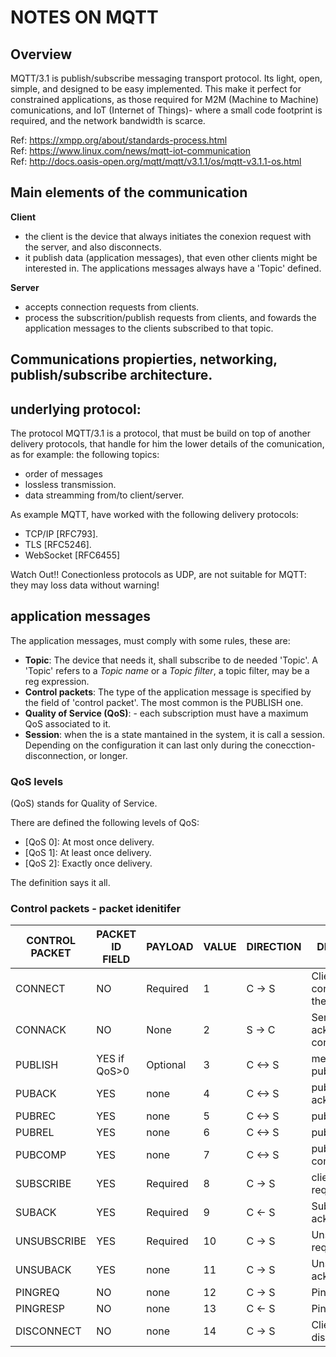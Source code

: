 # NOTES ON MQTT

## Overview

MQTT/3.1 is publish/subscribe messaging transport protocol. Its light, open, simple, and designed to be easy implemented. This make it perfect for constrained applications, as those required for M2M (Machine to Machine) comunications, and IoT (Internet of Things)- where a small code footprint is required, and the network bandwidth is scarce.

Ref: https://xmpp.org/about/standards-process.html <br>
Ref: https://www.linux.com/news/mqtt-iot-communication <br>
Ref: http://docs.oasis-open.org/mqtt/mqtt/v3.1.1/os/mqtt-v3.1.1-os.html <br>

## Main elements of the communication

**Client** 

- the client is the device that always initiates the conexion request with the server, and also disconnects.
- it publish data (application messages), that even other clients might be interested in. The applications messages always have a 'Topic' defined.


**Server**

- accepts connection requests from clients.
- process the subscrition/publish requests from clients, and fowards the application messages to the clients subscribed to that topic.

## Communications propierties, networking, publish/subscribe architecture.

## underlying protocol:

The protocol MQTT/3.1 is a protocol, that must be build on top of another delivery protocols, that handle for him the lower details of the comunication, as for example: the following topics:

- order of messages
- lossless transmission.
- data streamming from/to client/server.

As example MQTT, have worked with the following delivery protocols:

- TCP/IP [RFC793].
- TLS [RFC5246].
- WebSocket [RFC6455]

Watch Out!! Conectionless protocols as UDP, are not suitable for MQTT: they may loss data without warning!

## application messages

The application messages, must comply with some rules, these are:

- **Topic**: The device that needs it, shall subscribe to de needed 'Topic'. A 'Topic' refers to a _Topic name_ or a _Topic filter_, a topic filter, may be a reg expression. 
- **Control packets**: The type of the application message is specified by the field of 'control packet'. The most common is the PUBLISH one.
- **Quality of Service (QoS)**: - each subscription must have a maximum QoS associated to it.
- **Session**: when the is a state mantained in the system, it is call a session. Depending on the configuration it can last only during the conecction-disconnection, or longer.


### QoS levels

(QoS) stands for Quality of Service.

There are defined the following levels of QoS:

- [QoS 0]: At most once delivery.
- [QoS 1]: At least once delivery.
- [QoS 2]: Exactly once delivery.

The definition says it all.


### Control packets - packet idenitifer


| CONTROL PACKET | PACKET ID FIELD | PAYLOAD | VALUE | DIRECTION | DESCRIPTION |
| --- | --- | --- | --- | --- | --- | 
| CONNECT | NO | Required | 1 | C -> S | Client request a connection to the Server |
| CONNACK | NO | None | 2 | S -> C | Server acknoledge connection |
| PUBLISH | YES if QoS>0 | Optional | 3 | C <-> S | message publish |
| PUBACK | YES | none | 4  | C <-> S | publish acknoledgment |
| PUBREC | YES | none | 5 | C <-> S | publish received |
| PUBREL | YES | none | 6 | C <-> S | publish released |
| PUBCOMP | YES | none | 7 | C <-> S | publish complete |
| SUBSCRIBE | YES | Required | 8 | C -> S | client subscribe request | 
| SUBACK | YES | Required | 9 | C <- S | Subscribe acknoledgement |
| UNSUBSCRIBE | YES | Required | 10 | C -> S | Unsubscribe request |
| UNSUBACK | YES | none |  11 | C -> S | Unsubscribe acknoledgement |
| PINGREQ | NO | none |  12 | C -> S | Ping request |
| PINGRESP | NO | none |  13 | C <- S | Ping response |
| DISCONNECT | NO | none |  14 | C -> S | Client is disconnecting |




